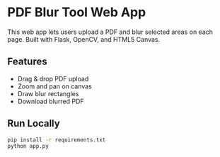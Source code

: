 # PDF Blur Tool Web App

This web app lets users upload a PDF and blur selected areas on each page. Built with Flask, OpenCV, and HTML5 Canvas.

## Features

- Drag & drop PDF upload
- Zoom and pan on canvas
- Draw blur rectangles
- Download blurred PDF

## Run Locally

```bash
pip install -r requirements.txt
python app.py
